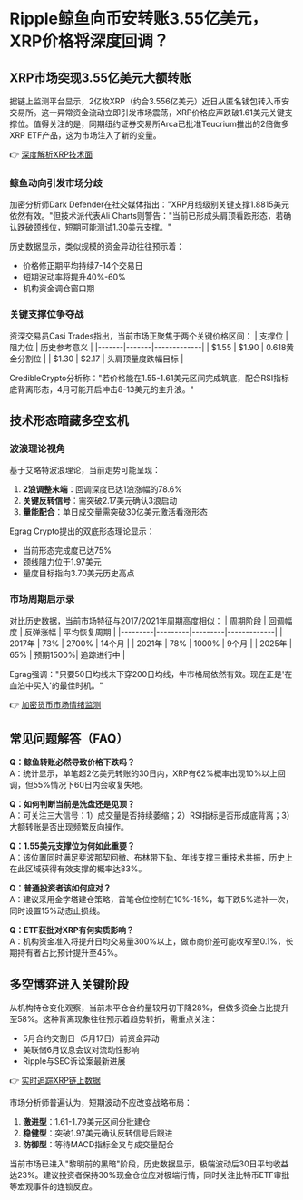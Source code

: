 # Ripple鲸鱼向币安转账3.55亿美元，XRP价格将深度回调？

## XRP市场突现3.55亿美元大额转账

据链上监测平台显示，2亿枚XRP（约合3.556亿美元）近日从匿名钱包转入币安交易所。这一异常资金流动立即引发市场震荡，XRP价格应声跌破1.61美元关键支撑位。值得关注的是，同期纽约证券交易所Arca已批准Teucrium推出的2倍做多XRP ETF产品，这为市场注入了新的变量。

👉 [深度解析XRP技术面](https://bit.ly/okx_welcome)

### 鲸鱼动向引发市场分歧
加密分析师Dark Defender在社交媒体指出："XRP月线级别关键支撑1.8815美元依然有效。"但技术派代表Ali Charts则警告："当前已形成头肩顶看跌形态，若确认跌破颈线位，短期可能测试1.30美元支撑。"

历史数据显示，类似规模的资金异动往往预示着：
- 价格修正期平均持续7-14个交易日
- 短期波动率将提升40%-60%
- 机构资金调仓窗口期

### 关键支撑位争夺战
资深交易员Casi Trades指出，当前市场正聚焦于两个关键价格区间：
| 支撑位 | 阻力位 | 历史参考意义 |
|-------|-------|-------------|
| $1.55 | $1.90 | 0.618黄金分割位 |
| $1.30 | $2.17 | 头肩顶量度跌幅目标 |

CredibleCrypto分析称："若价格能在1.55-1.61美元区间完成筑底，配合RSI指标底背离形态，4月可能开启冲击8-13美元的主升浪。"

## 技术形态暗藏多空玄机

### 波浪理论视角
基于艾略特波浪理论，当前走势可能呈现：
1. **2浪调整末端**：回调深度已达1浪涨幅的78.6%
2. **关键反转信号**：需突破2.17美元确认3浪启动
3. **量能配合**：单日成交量需突破30亿美元激活看涨形态

Egrag Crypto提出的双底形态理论显示：
- 当前形态完成度已达75%
- 颈线阻力位于1.97美元
- 量度目标指向3.70美元历史高点

### 市场周期启示录
对比历史数据，当前市场特征与2017/2021年周期高度相似：
| 周期阶段 | 回调幅度 | 反弹涨幅 | 平均恢复周期 |
|---------|---------|---------|-------------|
| 2017年 | 73%     | 2700%   | 14个月      |
| 2021年 | 78%     | 1000%   | 9个月       |
| 2025年 | 65%     | 预期1500%| 追踪进行中  |

Egrag强调："只要50日均线未下穿200日均线，牛市格局依然有效。现在正是'在血泊中买入'的最佳时机。"

👉 [加密货币市场情绪监测](https://bit.ly/okx_welcome)

## 常见问题解答（FAQ）

**Q：鲸鱼转账必然导致价格下跌吗？**  
A：统计显示，单笔超2亿美元转账的30日内，XRP有62%概率出现10%以上回调，但55%情况下60日内会收复失地。

**Q：如何判断当前是洗盘还是见顶？**  
A：可关注三大信号：1）成交量是否持续萎缩；2）RSI指标是否形成底背离；3）大额转账是否出现频繁反向操作。

**Q：1.55美元支撑位为何如此重要？**  
A：该位置同时满足斐波那契回撤、布林带下轨、年线支撑三重技术共振，历史上在此区域获得有效支撑的概率达83%。

**Q：普通投资者该如何应对？**  
A：建议采用金字塔建仓策略，首笔仓位控制在10%-15%，每下跌5%递补一次，同时设置15%动态止损线。

**Q：ETF获批对XRP有何实质影响？**  
A：机构资金准入将提升日均交易量300%以上，做市商价差可能收窄至0.1%，长期持有者占比预计提升至45%。

## 多空博弈进入关键阶段

从机构持仓变化观察，当前未平仓合约量较月初下降28%，但做多资金占比提升至58%。这种背离现象往往预示着趋势转折，需重点关注：

- 5月合约交割日（5月17日）前资金异动
- 美联储6月议息会议对流动性影响
- Ripple与SEC诉讼案最新进展

👉 [实时追踪XRP链上数据](https://bit.ly/okx_welcome)

市场分析师普遍认为，短期波动不应改变战略布局：
1. **激进型**：1.61-1.79美元区间分批建仓
2. **稳健型**：突破1.97美元确认反转信号后跟进
3. **防御型**：等待MACD指标金叉与成交量配合

当前市场已进入"黎明前的黑暗"阶段，历史数据显示，极端波动后30日平均收益达23%。建议投资者保持30%现金仓位应对极端行情，同时关注比特币ETF审批等宏观事件的连锁反应。